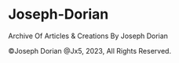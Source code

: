 # Joseph-Dorian
Archive Of Articles &amp; Creations By Joseph Dorian

©Joseph Dorian @Jx5, 2023, All Rights Reserved.
